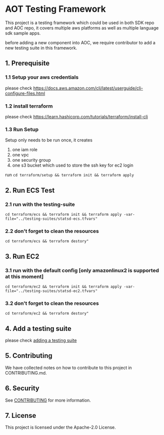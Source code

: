 # AOT Testing Framework
This project is a testing framework which could be used in both SDK repo and AOC repo, it covers multiple aws platforms as well as multiple language sdk sample apps. 

before adding a new component into AOC, we require contributor to add a new testing suite in this framework.

## 1. Prerequisite

### 1.1 Setup your aws credentials

please check https://docs.aws.amazon.com/cli/latest/userguide/cli-configure-files.html

### 1.2 install terraform

please check https://learn.hashicorp.com/tutorials/terraform/install-cli

### 1.3 Run Setup
Setup only needs to be run once, it creates 
1. one iam role
2. one vpc
3. one security group
4. one s3 bucket which used to store the ssh key for ec2 login

run
``
cd terraform/setup && terraform init && terraform apply
``

## 2. Run ECS Test

### 2.1 run with the testing-suite

```shell
cd terraform/ecs && terraform init && terraform apply -var-file="../testing-suites/statsd-ecs.tfvars"
```

### 2.2 don't forget to clean the resources

```shell
cd terraform/ecs && terraform destory"
```
## 3. Run EC2

### 3.1 run with the default config [only amazonlinux2 is supported at this moment]

```shell
cd terraform/ec2 && terraform init && terraform apply -var-file="../testing-suites/statsd-ec2.tfvars"
```

### 3.2 don't forget to clean the resources
```shell
cd terraform/ec2 && terraform destory"
```

## 4. Add a testing suite

please check [adding a testing suite](terraform/README.md)

## 5. Contributing

We have collected notes on how to contribute to this project in CONTRIBUTING.md.

## 6. Security

See [CONTRIBUTING](CONTRIBUTING.md#security-issue-notifications) for more information.

## 7. License

This project is licensed under the Apache-2.0 License.

